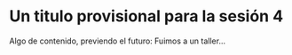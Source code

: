 # Un titulo provisional para la sesión 4

Algo de contenido, previendo el futuro: Fuimos a un taller...
